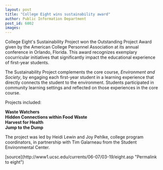 ```yaml
---
layout: post
title: "College Eight wins sustainability award"
author: Public Information Department
post_id: 6002
images:
---
```


<a name="content" id="content"></a>
<p>
  College Eight's Sustainability Project won the Outstanding Project Award given by the American College Personnel Association at its annual conference in Orlando, Florida. This award recognizes exemplary cocurricular initiatives that significantly impact the educational experience of first-year students.
</p>
<p>
  The Sustainability Project complements the core course, <i>Environment and Society</i>, by engaging each first-year student in a learning experience that directly connects the student to the environment. Students participated in community learning settings and reflected on those experiences in the core course.
</p>
<p>
  Projects included:
</p><strong>Waste Watchers</strong><br>
<strong>Hidden Connections within Food Waste</strong><br>
<strong>Harvest for Health</strong><br>
<strong>Jump to the Dump</strong>
<p>
  The project was led by Heidi Lewin and Joy Pehlke, college program coordinators, in partnership with Tim Galarneau from the Student Environmental Center.
</p>
[source](http://www1.ucsc.edu/currents/06-07/03-19/eight.asp "Permalink to eight")
